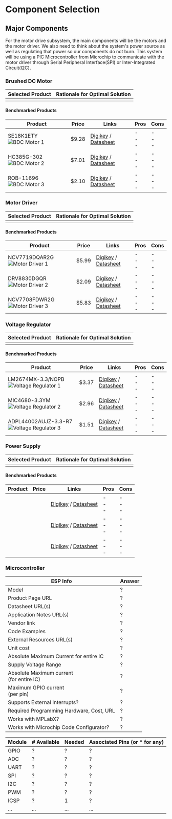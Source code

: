 # **Component Selection**

## **Major Components**
For the motor drive subsystem, the main components will be the motors and the motor driver. We also need to think about the system's power source as well as regulating that power so our components do not burn. This system will be using a PIC Microcontroller from Microchip to communicate with the motor driver through Serial Peripheral Interface(SPI) or Inter-Integrated Circuit(I2C).

### **Brushed DC Motor**
| **Selected Product**     | **Rationale for Optimal Solution**                                              |
|------------------|-------|
|  |  |
#### Benchmarked Products
| Product          | Price | Links       | Pros                           | Cons                         |
|------------------|-------|-----------------|--------------------------------|------------------------------|
| SE18K1ETY ![BDC Motor 1](images/components/SE18K1ETY.jpg) | $9.28 | [Digikey](https://www.digikey.com/en/products/detail/nmb-technologies-corporation/SE18K1ETY/6021449) / [Datasheet](https://mm.digikey.com/Volume0/opasdata/d220001/medias/docus/734/SE18K.pdf) | -   <br> - <br> -  | -   <br> - <br> - |
| HC385G-302 ![BDC Motor 2](images/components/HC385G-302.jpg) | $7.01 | [Digikey](http://digikey.com/en/products/detail/johnson-motor/HC385G-302/12723725) / [Datasheet](https://www.johnsonelectric.com/pub/media/datasheetdownloadpdf/pdf/HC385G_302_metric_3__0.pdf) | -   <br> - <br> - | -   <br> - <br> - |
| ROB-11696 ![BDC Motor 3](images/components/ROB-11696.jpg) | $2.10 | [Digikey](https://www.digikey.com/en/products/detail/sparkfun-electronics/ROB-11696/6163657) / [Datasheet](https://mm.digikey.com/Volume0/opasdata/d220001/medias/docus/951/ROB-11696_Web.pdf) | -   <br> - <br> - | -   <br> - <br> - |


### **Motor Driver**
| **Selected Product**     | **Rationale for Optimal Solution**                                              |
|------------------|-------|
|  |  |
#### Benchmarked Products
| Product          | Price | Links       | Pros                           | Cons                         |
|------------------|-------|-----------------|--------------------------------|------------------------------|
| NCV7719DQAR2G ![Motor Driver 1](images/components/NCV7719DQAR2G.jpg) | $5.99 | [Digikey](https://www.digikey.com/en/products/detail/onsemi/NCV7719DQAR2G/12529076) / [Datasheet](https://www.onsemi.com/download/data-sheet/pdf/ncv7719-d.pdf) | - <br> - <br> - | - <br> - <br> - |
| DRV8830DGQR ![Motor Driver 2](images/components/DRV8830DGQR.jpg) | $2.09 | [Digikey](https://www.digikey.com/en/products/detail/texas-instruments/DRV8830DGQR/2520903) / [Datasheet](https://www.ti.com/lit/ds/symlink/drv8830.pdf?HQS=dis-dk-null-digikeymode-dsf-pf-null-wwe&ts=1738989981632&ref_url=https%253A%252F%252Fwww.ti.com%252Fgeneral%252Fdocs%252Fsuppproductinfo.tsp%253FdistId%253D10%2526gotoUrl%253Dhttps%253A%252F%252Fwww.ti.com%252Flit%252Fgpn%252Fdrv8830) | - <br> - <br> - | - <br> - <br> - |
| NCV7708FDWR2G ![Motor Driver 3](images/components/NCV7708FDWR2G.jpg) | $5.83 | [Digikey](https://www.digikey.com/en/products/detail/onsemi/NCV7708FDWR2G/9829237) / [Datasheet](https://www.onsemi.com/pdf/datasheet/ncv7708f-d.pdf) | - <br> - <br> - | - <br> - <br> - |


### **Voltage Regulator**
| **Selected Product**     | **Rationale for Optimal Solution**                                              |
|------------------|-------|
|  |  |
#### Benchmarked Products
| Product          | Price | Links       | Pros                           | Cons                         |
|------------------|-------|-----------------|--------------------------------|------------------------------|
| LM2674MX-3.3/NOPB ![Voltage Regulator 1](images/components/LM2674MX-3.3.jpg) | $3.37 | [Digikey](https://www.digikey.com/en/products/detail/texas-instruments/LM2674MX-3-3-NOPB/366902) / [Datasheet](https://www.ti.com/lit/ds/symlink/lm2674.pdf?HQS=dis-dk-null-digikeymode-dsf-pf-null-wwe&ts=1738969322841&ref_url=http%253A%252F%252Fwww.wjs2ic.com%252F) |  - <br> - <br> - |  - <br> - <br> - |
| MIC4680-3.3YM ![Voltage Regulator 2](images/components/MIC4680-3.3YM.jpg)  | $2.96 | [Digikey](https://www.digikey.com/en/products/detail/microchip-technology/MIC4680-3-3YM/771689) / [Datasheet](https://ww1.microchip.com/downloads/en/DeviceDoc/mic4680.pdf) |  - <br> - <br> - |  - <br> - <br> - |
| ADPL44002AUJZ-3.3-R7 ![Voltage Regulator 3](images/components/ADPL44002AUJZ-3.3-R7.jpg) | $1.51 | [Digikey](https://www.digikey.com/en/products/detail/analog-devices-inc/ADPL44002AUJZ-3-3-R7/25803461) / [Datasheet](https://www.mouser.com/datasheet/2/609/1/adpl44002-3535120.pdf) | - <br> - <br> -  |  - <br> - <br> - |


### **Power Supply**
| **Selected Product**     | **Rationale for Optimal Solution**                                              |
|------------------|-------|
|  |  |
#### Benchmarked Products
| Product          | Price | Links       | Pros                           | Cons                         |
|------------------|-------|-----------------|--------------------------------|------------------------------|
|  |  | [Digikey]() / [Datasheet]() |  - <br> - <br> - |  - <br> - <br> - |
|  |  | [Digikey]() / [Datasheet]() |  - <br> - <br> - |  - <br> - <br> - |
|  |  | [Digikey]() / [Datasheet]() |  - <br> - <br> - |  - <br> - <br> - |

### **Microcontroller**
| ESP Info                                      | Answer |
| --------------------------------------------- | ------ | 
| Model                                         | ?      | 
| Product Page URL                              | ?      |
| Datasheet URL(s)                              | ?      |
| Application Notes URL(s)                      | ?      |
| Vendor link                                   | ?      |
| Code Examples                                 | ?      |
| External Resources URL(s)                     | ?      |
| Unit cost                                     | ?      |
| Absolute Maximum Current for entire IC        | ?      |
| Supply Voltage Range                          | ?      |
| Absolute Maximum current <br> (for entire IC) | ?      |
| Maximum GPIO current <br> (per pin)           | ?      |
| Supports External Interrupts?                 | ?      |
| Required Programming Hardware, Cost, URL      | ?      |
| Works with MPLabX?                            | ?      |
| Works with Microchip Code Configurator?       | ?      |


| Module | # Available | Needed | Associated Pins (or * for any) |
| ---------- | ----------- | ------ | ------------------------------ |
| GPIO       | ?           | ?      | ?                              |
| ADC        | ?           | ?      | ?                              |
| UART       | ?           | ?      | ?                              |
| SPI        | ?           | ?      | ?                              |
| I2C        | ?           | ?      | ?                              |
| PWM        | ?           | ?      | ?                              |
| ICSP       | ?           | 1      | ?                              |
| ...        | ...         | ...    | ...                            |


